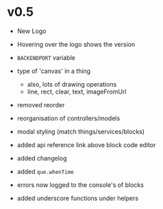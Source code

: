 v0.5
===
- New Logo
- Hovering over the logo shows the version
- `BACKENDPORT` variable
- type of 'canvas' in a thing
  - also, lots of drawing operations
  - line, rect, clear, text, imageFromUrl
- removed reorder
- reorganisation of controllers/models
- modal styling (match things/services/blocks)

- added api reference link above block code editor
- added changelog
- added `que.whenTime`
- errors now logged to the console's of blocks
- added underscore functions under helpers

